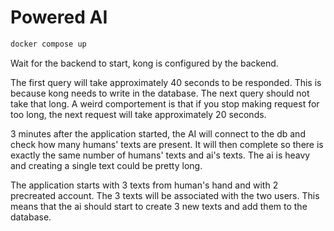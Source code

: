# Powered AI

```bash
docker compose up
```

Wait for the backend to start, kong is configured by the backend.

The first query will take approximately 40 seconds to be responded. This is because kong needs to write in the database.
The next query should not take that long. A weird comportement is that if you stop making request for too long, the next request
will take approximately 20 seconds.

3 minutes after the application started, the AI will connect to the db and check how many humans' texts are present. It will then complete
so there is exactly the same number of humans' texts and ai's texts. The ai is heavy and creating a single text could be pretty long.

The application starts with 3 texts from human's hand and with 2 precreated account. The 3 texts will be associated with the two users.
This means that the ai should start to create 3 new texts and add them to the database.
